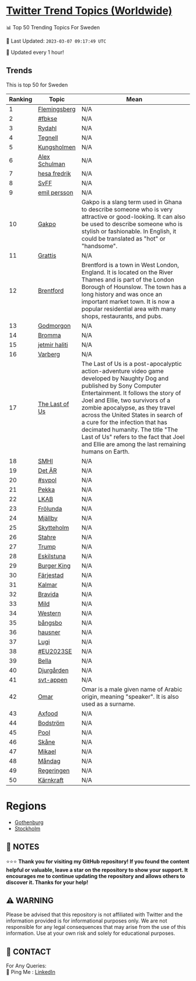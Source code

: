 [Twitter Trend Topics (Worldwide)](https://github.com/ErcinDedeoglu/Twitter-Trend-Topics)
==========


📊 Top 50 Trending Topics For Sweden

📆 Last Updated: `2023-03-07 09:17:49 UTC`

🔧 Updated every 1 hour!


## Trends

This is top 50 for Sweden

| Ranking | Topic | Mean |
| ------- | ------------ | ------------ |
| 1 | [Flemingsberg](http://twitter.com/search?q=Flemingsberg) | N/A |
| 2 | [#fbkse](http://twitter.com/search?q=%23fbkse) | N/A |
| 3 | [Rydahl](http://twitter.com/search?q=Rydahl) | N/A |
| 4 | [Tegnell](http://twitter.com/search?q=Tegnell) | N/A |
| 5 | [Kungsholmen](http://twitter.com/search?q=Kungsholmen) | N/A |
| 6 | [Alex Schulman](http://twitter.com/search?q=Alex+Schulman) | N/A |
| 7 | [hesa fredrik](http://twitter.com/search?q=hesa+fredrik) | N/A |
| 8 | [SvFF](http://twitter.com/search?q=SvFF) | N/A |
| 9 | [emil persson](http://twitter.com/search?q=emil+persson) | N/A |
| 10 | [Gakpo](http://twitter.com/search?q=Gakpo) | Gakpo is a slang term used in Ghana to describe someone who is very attractive or good-looking. It can also be used to describe someone who is stylish or fashionable. In English, it could be translated as "hot" or "handsome". |
| 11 | [Grattis](http://twitter.com/search?q=Grattis) | N/A |
| 12 | [Brentford](http://twitter.com/search?q=Brentford) | Brentford is a town in West London, England. It is located on the River Thames and is part of the London Borough of Hounslow. The town has a long history and was once an important market town. It is now a popular residential area with many shops, restaurants, and pubs. |
| 13 | [Godmorgon](http://twitter.com/search?q=Godmorgon) | N/A |
| 14 | [Bromma](http://twitter.com/search?q=Bromma) | N/A |
| 15 | [jetmir haliti](http://twitter.com/search?q=jetmir+haliti) | N/A |
| 16 | [Varberg](http://twitter.com/search?q=Varberg) | N/A |
| 17 | [The Last of Us](http://twitter.com/search?q=The+Last+of+Us) | The Last of Us is a post-apocalyptic action-adventure video game developed by Naughty Dog and published by Sony Computer Entertainment. It follows the story of Joel and Ellie, two survivors of a zombie apocalypse, as they travel across the United States in search of a cure for the infection that has decimated humanity. The title "The Last of Us" refers to the fact that Joel and Ellie are among the last remaining humans on Earth. |
| 18 | [SMHI](http://twitter.com/search?q=SMHI) | N/A |
| 19 | [Det ÄR](http://twitter.com/search?q=Det+%c3%84R) | N/A |
| 20 | [#svpol](http://twitter.com/search?q=%23svpol) | N/A |
| 21 | [Pekka](http://twitter.com/search?q=Pekka) | N/A |
| 22 | [LKAB](http://twitter.com/search?q=LKAB) | N/A |
| 23 | [Frölunda](http://twitter.com/search?q=Fr%c3%b6lunda) | N/A |
| 24 | [Mjällby](http://twitter.com/search?q=Mj%c3%a4llby) | N/A |
| 25 | [Skytteholm](http://twitter.com/search?q=Skytteholm) | N/A |
| 26 | [Stahre](http://twitter.com/search?q=Stahre) | N/A |
| 27 | [Trump](http://twitter.com/search?q=Trump) | N/A |
| 28 | [Eskilstuna](http://twitter.com/search?q=Eskilstuna) | N/A |
| 29 | [Burger King](http://twitter.com/search?q=Burger+King) | N/A |
| 30 | [Färjestad](http://twitter.com/search?q=F%c3%a4rjestad) | N/A |
| 31 | [Kalmar](http://twitter.com/search?q=Kalmar) | N/A |
| 32 | [Bravida](http://twitter.com/search?q=Bravida) | N/A |
| 33 | [Mild](http://twitter.com/search?q=Mild) | N/A |
| 34 | [Western](http://twitter.com/search?q=Western) | N/A |
| 35 | [bångsbo](http://twitter.com/search?q=b%c3%a5ngsbo) | N/A |
| 36 | [hausner](http://twitter.com/search?q=hausner) | N/A |
| 37 | [Lugi](http://twitter.com/search?q=Lugi) | N/A |
| 38 | [#EU2023SE](http://twitter.com/search?q=%23EU2023SE) | N/A |
| 39 | [Bella](http://twitter.com/search?q=Bella) | N/A |
| 40 | [Djurgården](http://twitter.com/search?q=Djurg%c3%a5rden) | N/A |
| 41 | [svt-appen](http://twitter.com/search?q=svt-appen) | N/A |
| 42 | [Omar](http://twitter.com/search?q=Omar) | Omar is a male given name of Arabic origin, meaning "speaker". It is also used as a surname. |
| 43 | [Axfood](http://twitter.com/search?q=Axfood) | N/A |
| 44 | [Bodström](http://twitter.com/search?q=Bodstr%c3%b6m) | N/A |
| 45 | [Pool](http://twitter.com/search?q=Pool) | N/A |
| 46 | [Skåne](http://twitter.com/search?q=Sk%c3%a5ne) | N/A |
| 47 | [Mikael](http://twitter.com/search?q=Mikael) | N/A |
| 48 | [Måndag](http://twitter.com/search?q=M%c3%a5ndag) | N/A |
| 49 | [Regeringen](http://twitter.com/search?q=Regeringen) | N/A |
| 50 | [Kärnkraft](http://twitter.com/search?q=K%c3%a4rnkraft) | N/A |



# Regions

* [Gothenburg](</Sweden/Gothenburg.md>)
* [Stockholm](</Sweden/Stockholm.md>)



## 📝 NOTES

⭐⭐⭐ **Thank you for visiting my GitHub repository! If you found the content helpful or valuable, leave a star on the repository to show your support. It encourages me to continue updating the repository and allows others to discover it. Thanks for your help!**


## ⚠️ WARNING

Please be advised that this repository is not affiliated with Twitter and the information provided is for informational purposes only. We are not responsible for any legal consequences that may arise from the use of this information. Use at your own risk and solely for educational purposes.


## 📨 CONTACT

 For Any Queries:  
            🏓 Ping Me : [LinkedIn](https://www.linkedin.com/in/ercindedeoglu/)
